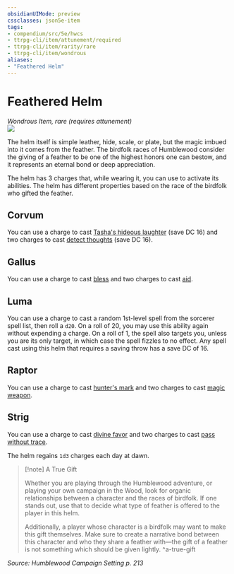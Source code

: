 ```yaml
---
obsidianUIMode: preview
cssclasses: json5e-item
tags:
- compendium/src/5e/hwcs
- ttrpg-cli/item/attunement/required
- ttrpg-cli/item/rarity/rare
- ttrpg-cli/item/wondrous
aliases: 
- "Feathered Helm"
---
```

# Feathered Helm
*Wondrous Item, rare (requires attunement)*  
![](/3-Mechanics/CLI/items/img/feathered-helm.webp#right)  


The helm itself is simple leather, hide, scale, or plate, but the magic imbued into it comes from the feather. The birdfolk races of Humblewood consider the giving of a feather to be one of the highest honors one can bestow, and it represents an eternal bond or deep appreciation.

The helm has 3 charges that, while wearing it, you can use to activate its abilities. The helm has different properties based on the race of the birdfolk who gifted the feather.

## Corvum

You can use a charge to cast [Tasha's hideous laughter](/3-Mechanics/CLI/spells/tashas-hideous-laughter.md) (save DC 16) and two charges to cast [detect thoughts](/3-Mechanics/CLI/spells/detect-thoughts.md) (save DC 16).

## Gallus

You can use a charge to cast [bless](/3-Mechanics/CLI/spells/bless.md) and two charges to cast [aid](/3-Mechanics/CLI/spells/aid.md).

## Luma

You can use a charge to cast a random 1st-level spell from the sorcerer spell list, then roll a `d20`. On a roll of 20, you may use this ability again without expending a charge. On a roll of 1, the spell also targets you, unless you are its only target, in which case the spell fizzles to no effect. Any spell cast using this helm that requires a saving throw has a save DC of 16.

## Raptor

You can use a charge to cast [hunter's mark](/3-Mechanics/CLI/spells/hunters-mark.md) and two charges to cast [magic weapon](/3-Mechanics/CLI/spells/magic-weapon.md).

## Strig

You can use a charge to cast [divine favor](/3-Mechanics/CLI/spells/divine-favor.md) and two charges to cast [pass without trace](/3-Mechanics/CLI/spells/pass-without-trace.md).

The helm regains `1d3` charges each day at dawn.

> [!note] A True Gift
> 
> Whether you are playing through the Humblewood adventure, or playing your own campaign in the Wood, look for organic relationships between a character and the races of birdfolk. If one stands out, use that to decide what type of feather is offered to the player in this helm.
> 
> Additionally, a player whose character is a birdfolk may want to make this gift themselves. Make sure to create a narrative bond between this character and who they share a feather with—the gift of a feather is not something which should be given lightly.
^a-true-gift

*Source: Humblewood Campaign Setting p. 213*